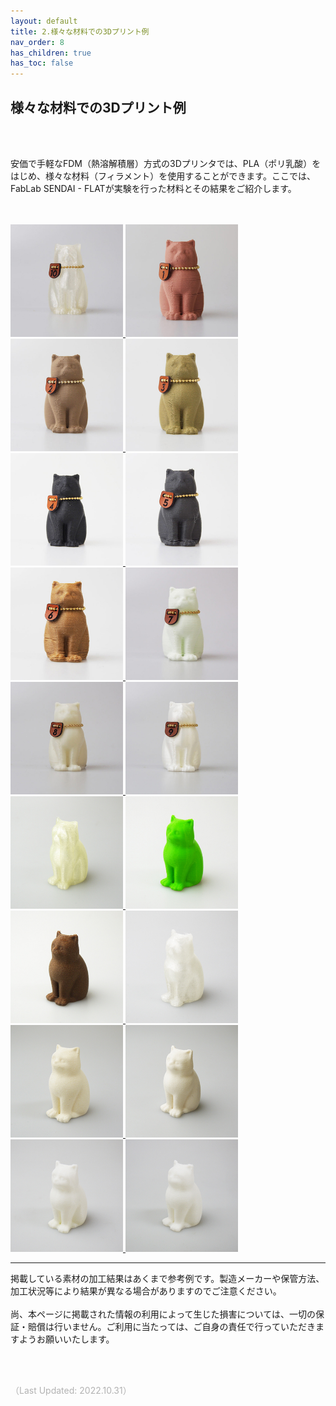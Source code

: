 ```yaml
---
layout: default
title: 2.様々な材料での3Dプリント例
nav_order: 8
has_children: true
has_toc: false
---
```


## 様々な材料での3Dプリント例
<br><br>

安価で手軽なFDM（熱溶解積層）方式の3Dプリンタでは、PLA（ポリ乳酸）をはじめ、様々な材料（フィラメント）を使用することができます。ここでは、FabLab SENDAI - FLATが実験を行った材料とその結果をご紹介します。<br>

<br>
<br>

<a href="https://fablabsendai.github.io/materials-archive/11-01.html" title="#01 PLA">
<img src="assets/03/img_s/10.jpg" width="180px">
</a>
<a href="https://fablabsendai.github.io/materials-archive/11-02.html" title="#02 銅フィラメント">
<img src="assets/03/img_s/01.jpg" width="180px">
</a>
<a href="https://fablabsendai.github.io/materials-archive/11-03.html" title="#03 青銅フィラメント">
<img src="assets/03/img_s/02.jpg" width="180px">
</a>
<a href="https://fablabsendai.github.io/materials-archive/11-04.html" title="#04 真鍮フィラメント">
<img src="assets/03/img_s/03.jpg" width="180px">
</a>
<a href="https://fablabsendai.github.io/materials-archive/11-05.html" title="#05 導電性フィラメント">
<img src="assets/03/img_s/04.jpg" width="180px">
</a>
<a href="https://fablabsendai.github.io/materials-archive/11-06.html" title="#06 マグネティックフィラメント">
<img src="assets/03/img_s/05.jpg" width="180px">
</a>
<a href="https://fablabsendai.github.io/materials-archive/11-07.html" title="#07 竹フィラメント">
<img src="assets/03/img_s/06.jpg" width="180px">
</a>
<a href="https://fablabsendai.github.io/materials-archive/11-08.html" title="#08 ガラス強化フィラメント">
<img src="assets/03/img_s/07.jpg" width="180px">
</a>
<a href="https://fablabsendai.github.io/materials-archive/11-09.html" title="#09 蓄光フィラメント">
<img src="assets/03/img_s/08-1.jpg" width="180px">
</a>
<a href="https://fablabsendai.github.io/materials-archive/11-10.html" title="#10 分解性フィラメント">
<img src="assets/03/img_s/09.jpg" width="180px">
</a>
<a href="https://fablabsendai.github.io/materials-archive/11-11.html" title="#11 ルミシスフィラメント">
<img src="assets/03/img_s/11.jpg" width="180px">
</a>
<a href="https://fablabsendai.github.io/materials-archive/11-12.html" title="#12 高性能コポリエステルフィラメント">
<img src="assets/03/img_s/13.jpg" width="180px">
</a>
<a href="https://fablabsendai.github.io/materials-archive/11-13.html" title="#13 コルク原料フィラメント">
<img src="assets/03/img_s/14.jpg" width="180px">
</a>
<a href="https://fablabsendai.github.io/materials-archive/11-14.html" title="#14 形状記憶ポリマーフィラメント">
<img src="assets/03/img_s/15.jpg" width="180px">
</a>
<a href="https://fablabsendai.github.io/materials-archive/11-15.html" title="#15 軽量、高品質PLAフィラメント">
<img src="assets/03/img_s/18.jpg" width="180px">
</a>
<a href="https://fablabsendai.github.io/materials-archive/11-16.html" title="#16 高品質PLAフィラメント">
<img src="assets/03/img_s/20.jpg" width="180px">
</a>
<a href="https://fablabsendai.github.io/materials-archive/11-17.html" title="#17 “感温性”フィラメント（ユニチカ株式会社）">
<img src="assets/03/img_s/22.jpg" width="180px">
</a>
<a href="https://fablabsendai.github.io/materials-archive/11-18.html" title="#18 フレキシブル3Dプリンティング・フィラメント">
<img src="assets/03/img_s/24.jpg" width="180px">
</a>



<br>

---

掲載している素材の加工結果はあくまで参考例です。製造メーカーや保管方法、加工状況等により結果が異なる場合がありますのでご注意ください。<br>
<br>
尚、本ページに掲載された情報の利用によって生じた損害については、一切の保証・賠償は行いません。ご利用に当たっては、ご自身の責任で行っていただきますようお願いいたします。

<br><br>

<span style="color:#B2B2B2">
（Last Updated: 2022.10.31）
</span>
